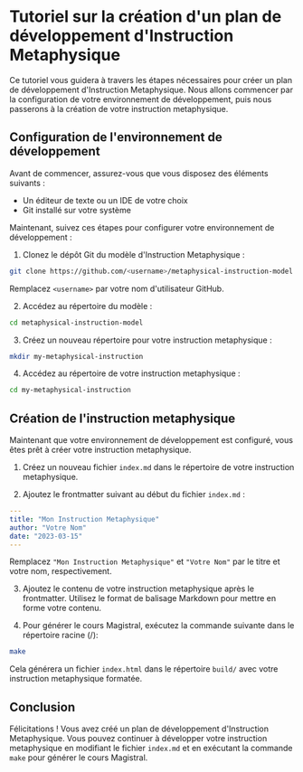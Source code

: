 Tutoriel sur la création d'un plan de développement d'Instruction Metaphysique
=============================================================================

Ce tutoriel vous guidera à travers les étapes nécessaires pour créer un plan de développement d'Instruction Metaphysique. Nous allons commencer par la configuration de votre environnement de développement, puis nous passerons à la création de votre instruction metaphysique.

Configuration de l'environnement de développement
-----------------------------------------------

Avant de commencer, assurez-vous que vous disposez des éléments suivants :

* Un éditeur de texte ou un IDE de votre choix
* Git installé sur votre système

Maintenant, suivez ces étapes pour configurer votre environnement de développement :

1. Clonez le dépôt Git du modèle d'Instruction Metaphysique :

```bash
git clone https://github.com/<username>/metaphysical-instruction-model.git
```

Remplacez `<username>` par votre nom d'utilisateur GitHub.

2. Accédez au répertoire du modèle :

```bash
cd metaphysical-instruction-model
```

3. Créez un nouveau répertoire pour votre instruction metaphysique :

```bash
mkdir my-metaphysical-instruction
```

4. Accédez au répertoire de votre instruction metaphysique :

```bash
cd my-metaphysical-instruction
```

Création de l'instruction metaphysique
------------------------------------

Maintenant que votre environnement de développement est configuré, vous êtes prêt à créer votre instruction metaphysique.

1. Créez un nouveau fichier `index.md` dans le répertoire de votre instruction metaphysique.

2. Ajoutez le frontmatter suivant au début du fichier `index.md` :

```yaml
---
title: "Mon Instruction Metaphysique"
author: "Votre Nom"
date: "2023-03-15"
---
```

Remplacez `"Mon Instruction Metaphysique"` et `"Votre Nom"` par le titre et votre nom, respectivement.

3. Ajoutez le contenu de votre instruction metaphysique après le frontmatter. Utilisez le format de balisage Markdown pour mettre en forme votre contenu.

4. Pour générer le cours Magistral, exécutez la commande suivante dans le répertoire racine (/):

```bash
make
```

Cela générera un fichier `index.html` dans le répertoire `build/` avec votre instruction metaphysique formatée.

Conclusion
----------

Félicitations ! Vous avez créé un plan de développement d'Instruction Metaphysique. Vous pouvez continuer à développer votre instruction metaphysique en modifiant le fichier `index.md` et en exécutant la commande `make` pour générer le cours Magistral.